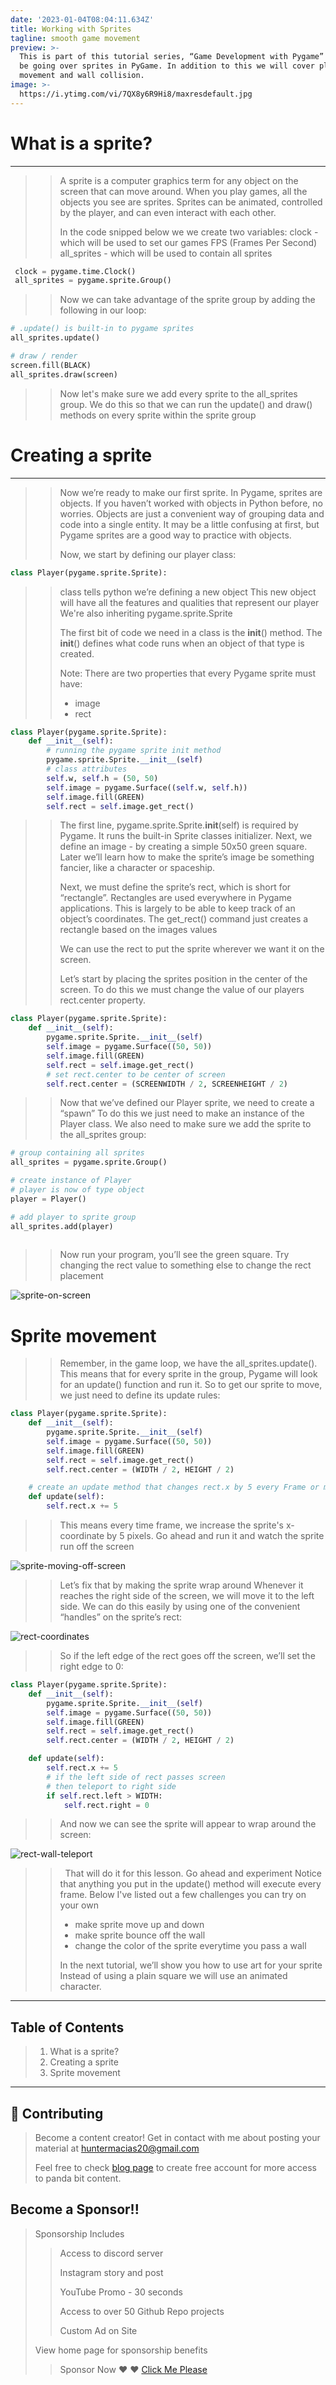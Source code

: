 ```yaml
---
date: '2023-01-04T08:04:11.634Z'
title: Working with Sprites
tagline: smooth game movement
preview: >-
  This is part of this tutorial series, “Game Development with Pygame” we will
  be going over sprites in PyGame. In addition to this we will cover player
  movement and wall collision.
image: >- 
  https://i.ytimg.com/vi/7QX8y6R9Hi8/maxresdefault.jpg
---
```


# What is a sprite?
---
>>
>>A sprite is a computer graphics term for any object on the screen that can move around. 
>>When you play games, all the objects you see are sprites. 
>>Sprites can be animated, controlled by the player, and can even interact with each other.
>>
>>In the code snipped below we we create two variables:
>>clock - which will be used to set our games FPS (Frames Per Second)
>>all_sprites - which will be used to contain all sprites
>>


```python
 clock = pygame.time.Clock()
 all_sprites = pygame.sprite.Group()
```

>>
>>Now we can take advantage of the sprite group by adding the following in our loop:
>>

```python
# .update() is built-in to pygame sprites
all_sprites.update() 

# draw / render
screen.fill(BLACK) 
all_sprites.draw(screen)
```

>>
>>Now let's make sure we add every sprite to the all_sprites group.
>>We do this so that we can run the update() and draw() methods 
>>on every sprite within the sprite group
>>

# Creating a sprite
---
>>
>>Now we’re ready to make our first sprite. In Pygame, sprites are objects. 
>>If you haven’t worked with objects in Python before, no worries.
>>Objects are just a convenient way of grouping data and code into a single entity. 
>>It may be a little confusing at first, but Pygame sprites are a good way to practice with objects.
>>
>>Now, we start by defining our player class:
>>

```python
class Player(pygame.sprite.Sprite):
```

>>
>>class tells python we’re defining a new object
>>This new object will have all the features and qualities that represent our player 
>>We're also inheriting pygame.sprite.Sprite
>>
>>The first bit of code we need in a class is the __init__() method.
>>The __init__() defines what code runs when an object of that type is created. 
>>
>>Note: There are two properties that every Pygame sprite must have: 
>>- image
>>- rect
>>

```python
class Player(pygame.sprite.Sprite):
    def __init__(self):
        # running the pygame sprite init method
        pygame.sprite.Sprite.__init__(self)
        # class attributes
        self.w, self.h = (50, 50)
        self.image = pygame.Surface((self.w, self.h))
        self.image.fill(GREEN)
        self.rect = self.image.get_rect()
```

>>
>>The first line, pygame.sprite.Sprite.__init__(self) is required by Pygame.
>>It runs the built-in Sprite classes initializer. 
>>Next, we define an image - by creating a simple 50x50 green square.
>>Later we’ll learn how to make the sprite’s image be something 
>>fancier, like a character or spaceship.
>>
>>Next, we must define the sprite’s rect, which is short for “rectangle”. 
>>Rectangles are used everywhere in Pygame applications.
>>This is largely to be able to keep track of an object’s coordinates. 
>>The get_rect() command just creates a rectangle based on the images values
>>
>>We can use the rect to put the sprite wherever we want it on the screen. 
>>
>>Let’s start by placing the sprites position in the center of the screen.
>>To do this we must change the value of our players rect.center property.
>>

```python
class Player(pygame.sprite.Sprite):
    def __init__(self):
        pygame.sprite.Sprite.__init__(self)
        self.image = pygame.Surface((50, 50))
        self.image.fill(GREEN)
        self.rect = self.image.get_rect()
        # set rect.center to be center of screen
        self.rect.center = (SCREENWIDTH / 2, SCREENHEIGHT / 2)
```

>>
>>Now that we’ve defined our Player sprite, we need to create a “spawn” 
>>To do this we just need to make an instance of the Player class. 
>>We also need to make sure we add the sprite to the all_sprites group:
>>

```python
# group containing all sprites
all_sprites = pygame.sprite.Group()

# create instance of Player 
# player is now of type object
player = Player()

# add player to sprite group
all_sprites.add(player)
 
```

>>
>>Now run your program, you’ll see the green square. 
>>Try changing the rect value to something else to change the rect placement
>>
![sprite-on-screen](https://kidscancode.org/blog/img/sprite_example_1.png)


# Sprite movement

>>
>> Remember, in the game loop, we have the all_sprites.update(). 
>> This means that for every sprite in the group, 
>> Pygame will look for an update() function and run it. 
>> So to get our sprite to move, we just need to define its update rules:
>>

```python
class Player(pygame.sprite.Sprite):
    def __init__(self):
        pygame.sprite.Sprite.__init__(self)
        self.image = pygame.Surface((50, 50))
        self.image.fill(GREEN)
        self.rect = self.image.get_rect()
        self.rect.center = (WIDTH / 2, HEIGHT / 2)

    # create an update method that changes rect.x by 5 every Frame or method call
    def update(self):
        self.rect.x += 5
```

>>
>>This means every time frame, we increase the sprite's x-coordinate by 5 pixels. 
>>Go ahead and run it and watch the sprite run off the screen
>>

![sprite-moving-off-screen](https://kidscancode.org/blog/img/sprite_example_2.gif)

>>
>>Let’s fix that by making the sprite wrap around
>>Whenever it reaches the right side of the screen, we will move it to the left side. 
>>We can do this easily by using one of the convenient “handles” on the sprite’s rect:
>>

![rect-coordinates](https://kidscancode.org/blog/img/rect_handles.png)

>>
>>So if the left edge of the rect goes off the screen, we’ll set the right edge to 0:
>>

```python
class Player(pygame.sprite.Sprite):
    def __init__(self):
        pygame.sprite.Sprite.__init__(self)
        self.image = pygame.Surface((50, 50))
        self.image.fill(GREEN)
        self.rect = self.image.get_rect()
        self.rect.center = (WIDTH / 2, HEIGHT / 2)

    def update(self):
        self.rect.x += 5
        # if the left side of rect passes screen 
        # then teleport to right side
        if self.rect.left > WIDTH:
            self.rect.right = 0

```

>>
>>And now we can see the sprite will appear to wrap around the screen:
>>

![rect-wall-teleport](https://kidscancode.org/blog/img/sprite_example_3.gif)

>> 
>>That will do it for this lesson. Go ahead and experiment
>>Notice that anything you put in the update() method will execute every frame. 
>>Below I've listed out a few challenges you can try on your own 
>>- make sprite move up and down
>>- make sprite bounce off the wall
>>- change the color of the sprite everytime you pass a wall
>>
>>In the next tutorial, we’ll show you how to use art for your sprite
>>Instead of using a plain square we will use an animated character.
>>
---

## Table of Contents
>
>1. What is a sprite?
>2. Creating a sprite
>3. Sprite movement
>
---

## 🤝 Contributing

>Become a content creator! Get in contact with me about posting your material at huntermacias20@gmail.com
>
>Feel free to check [blog page](https:huntermacias.io/blog) to create free account for more access to panda bit content.

## Become a Sponsor!!


>Sponsorship Includes
>> Access to discord server
>>
>> Instagram story and post
>>
>> YouTube Promo - 30 seconds
>>
>> Access to over 50 Github Repo projects
>>
>> Custom Ad on Site
>
>
>View home page for sponsorship benefits
>
>>Sponsor Now ❤️ ❤️ [Click Me Please](https://checkout.stripe.com/c/pay/ppage_1MLodEGKJO6noGmdULANectI#fidkdWxOYHwnPyd1blppbHNgWjA0SENLPEBCTk9KM2tqQmhhVjw8Rm5QQGFUVDI1a3RJXUhdSVJLU2ZKUmdINjx0f25%2Ff2htMmB0Uk5ucTUxNjduPElDa31uMlJhVVZQQ1VmSXxkN2hEPWdzNTVtUk9wQGdXdScpJ2hsYXYnP34nYnBsYSc%2FJzRjN2M0Y2dnKDIyMjwoMTVnYyhkNzE0KGc0MzUzPGFkYT01NjJmYGAyMycpJ2hwbGEnPycyYGZkYTZkNSg8NWBhKDFmZDIoPDMxYCgzNTQwNjQxNWc3YT1gNjxgZjYnKSd2bGEnPydkZjxkNmZhPShhPDdnKDFgYGYoZD1mNCg9ZjYxZzw2PGM0PWcyPTM0ZDEneCknZ2BxZHYnP15YKSdpZHxqcHFRfHVgJz8ndmxrYmlgWmxxYGgnKSd3YGNgd3dgd0p3bGJsayc%2FJ21xcXV2PyoqbXBrcWB3aGRmbGR2K2xqJyknaWpmZGlgJz9rcGlpeCUl) 

